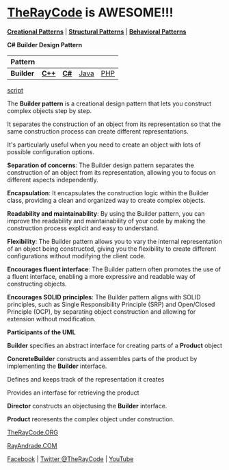 # [TheRayCode](../../../README.md) is AWESOME!!!

**[Creational Patterns](../README.md)** | **[Structural Patterns](../../Structural/README.md)** | **[Behavioral Patterns](../../Behavioral/README.md)**

**C# Builder Design Pattern**

|Pattern|   |   |   |   |
|---|---|---|---|---|
| **Builder**| [**C++**](../../../CPP/Creational/Builder/README.md) | [**C#**](../../../Csharp/Creational/Builder/README.md) | [Java](../../../Java/Creational/Builder/README.md) | [PHP](../../../PHP/Creational/Builder/README.md) |

[script](./script/page01.md)

The **Builder pattern** is a creational design pattern that lets you construct complex objects step by step. 

It separates the construction of an object from its representation so that the same construction process can create different representations. 

It's particularly useful when you need to create an object with lots of possible configuration options.

**Separation of concerns**: The Builder design pattern separates the construction of an object from its representation, allowing you to focus on different aspects independently.

**Encapsulation**: It encapsulates the construction logic within the Builder class, providing a clean and organized way to create complex objects.

**Readability and maintainability**: By using the Builder pattern, you can improve the readability and maintainability of your code by making the construction process explicit and easy to understand.

**Flexibility**: The Builder pattern allows you to vary the internal representation of an object being constructed, giving you the flexibility to create different configurations without modifying the client code.

**Encourages fluent interface**: The Builder pattern often promotes the use of a fluent interface, enabling a more expressive and readable way of constructing objects.

**Encourages SOLID principles**: The Builder pattern aligns with SOLID principles, such as Single Responsibility Principle (SRP) and Open/Closed Principle (OCP), by separating object construction and allowing for extension without modification.

**Participants of the UML**

**Builder** specifies an abstract interface for creating parts of a **Product** object

**ConcreteBuilder** constructs and assembles parts of the product by implementing the **Builder** interface.

Defines and keeps track of the representation it creates

Provides an interfase for retrieving the product

**Director** constructs an objectusing the **Builder** interface.

**Product** reoresents the complex object under construction.


[TheRayCode.ORG](https://www.TheRayCode.org)

[RayAndrade.COM](https://www.RayAndrade.com)

[Facebook](https://www.facebook.com/TheRayCode/) | [Twitter @TheRayCode](https://www.twitter.com/TheRayCode/) | [YouTube](https://www.youtube.com/TheRayCode/)
